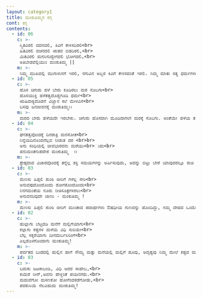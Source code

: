 ```yaml
---
layout: category1
title: ಮಂಕುತಿಮ್ಮನ ಕಗ್ಗ
cont: ಕಗ್ಗ
contents:
  - id: 06
    c: >- 
     ಸ್ಮಿತವಿರಲಿ ವದನದಲಿ, ಕಿವಿಗೆ ಕೇಳಿಸದಿರಲಿ<br>
     ಹಿತವಿರಲಿ ವಚನದಲಿ ಋತವ ಬಿಡದಿರಲಿ,<br>
     ಮಿತವಿರಲಿ ಮನಸಿನುದ್ವೇಗದಲಿ ಭೋಗದಲಿ,<br>
     ಅತಿಬೇಡವೆಲ್ಲಿಯುಂ ಮಂಕುತಿಮ್ಮ ||
    m: >-
     ನಿಮ್ಮ ಮುಖದಲ್ಲಿ ಮುಗುಳುನಗೆ ಇರಲಿ, ನಗುವಿನ ಅಬ್ಬರ ಕಿವಿಗೆ ಕೇಳಿಸದಂತೆ ಇರಲಿ. ನಿಮ್ಮ ಮಾತು ಸತ್ಯ ಧರ್ಮಗಳಿಗೆ ಹೊರತಾಗಿರದೆ ಹಿತವಾಗಿರಲಿ. ನಿಮ್ಮ ಮನಸ್ಸಿನ ಆವೇಶದಲ್ಲಿ, ಸುಖದ ಬಯಕೆಯಲ್ಲಿ ಮಿತಿ ಇರಲಿ. ಜೀವನದಲ್ಲಿ ಯಾವುದರಲ್ಲಿಯೂ ಅತಿ ಎಂಬುವುದು ಬೇಡ.
  - id: 05
    c: >- 
     ಹೊಸ ಚಿಗುರು ಹಳೆ ಬೇರು ಕೂಡಿರಲು ಮರ ಸೊಬಗು<br>
     ಹೊಸಯುಕ್ತಿ ಹಳೆತತ್ವದೊಡ್ಡಗೂಡಿ ಧರ್ಮ<br>
     ಋಷಿವಾಕ್ಯದೊಡನೆ ವಿಜ್ಞಾನ ಕಲೆ ಮೇಳವಿಸೆ<br>
     ಬಸವು ಜನಜೀವನಕ್ಕೆ ಮಂಕುತಿಮ್ಮ।।
    m: >-
     ಮರದ ಬೇರು ಹಳೆಯದೇ ಇರಬೇಕು. ಚಿಗುರು ಹೊಸದಾಗಿ ಮೂಡಿದಾಗಲೇ ಮರಕ್ಕೆ ಸೊಬಗು. ಅಂತೆಯೇ ಹಳೆಯ ತತ್ವ ಸೂತ್ರಗಳ ಆಧಾರದ ಮೇಲೆ, ಕಾಲಕಾಲಕ್ಕೆ ಹೊಸ ವಿಚಾರಗಳು ರೂಪುಗೊಳ್ಳುವುದೆ ಧರ್ಮ. ಪ್ರಾಚೀನ ಋಷಿಗಳ ಜ್ಞಾನದೊಂದಿಗೆ ಆಧುನಿಕ ವಿಜ್ಞಾನ ಸಮನ್ವಯ ಗೊಂಡರೆನೇ ಜನಜೀವನಕ್ಕೆ ಯಶಸ್ಸು.
  - id: 04
    c: >- 
     ಘನತತ್ವವೊಂದಕ್ಕೆ ದಿನರಾತ್ರಿ ಮನಸೋತ<br>
     ನಿನ್ನೆಯದಿನೊಂದನೆಲ್ಲವ ನೀಡುತ ದರ <br>br>
     ಅನು ಸಂಧಿಯಲ್ಲಿ ಜೀವಭಾರವನು ಮರೆಯು<br>ುದು<br>
     ಹನುಮಂತನುಪದೇಶ ಮಂಕುತಿಮ್ಮ  ।।
    m: >-
     ಶ್ರೇಷ್ಠವಾದ ವಿಚಾರವೊಂದಕ್ಕೆ ತನ್ನೆಲ್ಲ ಶಕ್ತಿ ಸಮಯಗಳನ್ನು ಅರ್ಪಿಸುವುದು, ಅದನ್ನು ಬಿಟ್ಟು ಬೇರೆ ಯಾವುದರಲ್ಲೂ ರುಚಿ ಕಾಣದಿರುವುದು, ಏಕಾಗ್ರಚಿತ್ತದಿಂದ ತನ್ನದೆಲ್ಲವನ್ನು ಸಮರ್ಪಿಸಿ ಸದಾ ನಾನು ಎನ್ನುವುದನ್ನು ಮರೆಯುವುದು ಇದೇ ಹನುಮಂತನ ಜೀವನದ ಸಂದೇಶ.
  - id: 03
    c: >- 
     ಮೆಣಸು ಹಿಪ್ಪಲಿ ಶುಂಠಿ ಜೀರಿಗೆ ಗಳೆಲ್ಲ ಸೇರಿ<br>
     ಅನುವಪುದೊಂದೊಂದು ರೋಗಕೊಂದೊಂದು<br>
     ನಿನಗಮಂತೆಯ ನೂರು ನೀತಿಸೂತ್ರಗಳಿರಲು<br>
     ಅನುವನರಿವುದೇ ಜಾಣು - ಮಂಕುತಿಮ್ಮ !
    m: >-
     ಮೆಣಸು ಹಿಪ್ಪಲಿ ಶುಂಠಿ ಜೀರಿಗೆ ಮುಂತಾದ ಪದಾರ್ಥಗಳು ಔಷಧೀಯ ಗುಣವನ್ನು ಹೊಂದಿದ್ದು, ನಮ್ಮ ದೇಹದ ಒಂದೊಂದು ರೋಗಕ್ಕೆ ಒಂದೊಂದು ಔಷಧಿಯಂತೆಸೂಕ್ತವಾಗಿರುತ್ತವೆ.ಅದೇ ರೀತಿ ನಮ್ಮ ಮಾನಸಿಕ ಮತ್ತು ಆಧ್ಯಾತ್ಮಿಕ ರುಗ್ಣತೆ ಅಥವಾ ಖಾಯಿಲೆಯನ್ನು ವಾಸಿ ಮಾಡಲು ನೂರಾರು ನೀತಿಸೂತ್ರಗಳು ಇರುವಾಗ, ನಿನಗೆ ಸೂಕ್ತವಾದುದನ್ನು ಆರಿಸಿಕೊಳ್ಳುವುದು ಜಾಣತನ
  - id: 02
    c: >- 
     ಹುಲ್ಲಾಗು ಬೆಟ್ಟದಡಿ ಮನೆಗೆ ಮಲ್ಲಿಗೆಯಾಗು<br>
     ಕಲ್ಲಾಗು ಕಷ್ಟಗಳ ಮಳೆಯ ವಿಧಿ ಸುರಿಯೇ<br>
     ಬೆಲ್ಲ ಸಕ್ಕರೆಯಾಗು ದೀನದುರ್ಬಲರಿಂಗೆ<br>
     ಎಲ್ಲರೊಳಗೊಂದಾಗು ಮಂಕುತಿಮ್ಮ!
    m: >-
     ಪರ್ವತದ ಬುಡದಲ್ಲಿ ಹುಲ್ಲಿನ ಹಾಗೆ ಸೌಮ್ಯ ಮತ್ತು ಮನೆಯಲ್ಲಿ ಮಲ್ಲಿಗೆ ಹೂವು, ಅದೃಷ್ಟವು ನಿಮ್ಮ ಮೇಲೆ ಕಷ್ಟದ ಮಳೆ ಸುರಿಯುವಾಗ ಬಂಡೆಯಂತೆ (ಬಲವಾಗಿರಿ), ಬಡವರಿಗೆ ಮತ್ತು ದುರ್ಬಲರಿಗೆ ಸಕ್ಕರೆ ಮತ್ತು ಬೆಲ್ಲದಂತೆ ಸಿಹಿಯಾಗಿರಿ , ಎಲ್ಲರಲ್ಲೂ ಒಬ್ಬರಾಗಿರಿ, ಮಂಕುತಿಮ್ಮ.
  - id: 03
    c: >-
     ಬದುಕು ಜಟಕಾಬಂಡಿ, ವಿಧಿ ಅದರ ಸಾಹೇಬ,<br>
     ಕುದುರೆ ನೀನ್,ಅವನು ಪೇಳ್ದಂತೆ ಪಯಣಿಗರು.<br>
     ಮದುವೆಗೋ ಮಸಣಕೋ ಹೋಗೆಂದಕಡೆಗೋಡು,<br>
     ಪದಕುಸಿಯೆ ನೆಲವಿಹುದು ಮಂಕುತಿಮ್ಮ!
---
```

